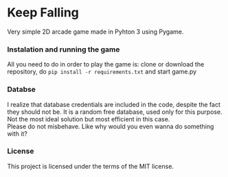 # Keep Falling
Very simple 2D arcade game made in Pyhton 3 using Pygame.

### Instalation and running the game
All you need to do in order to play the game is: clone or download the repository, do ```pip install -r requirements.txt``` and start game.py

### Databse
I realize that database credentials are included in the code, despite the fact they should not be. It is a random free database, used only for this purpose. Not the most ideal solution but most efficient in this case.  
Please do not misbehave. Like why would you even wanna do something with it?

### License
This project is licensed under the terms of the MIT license.

